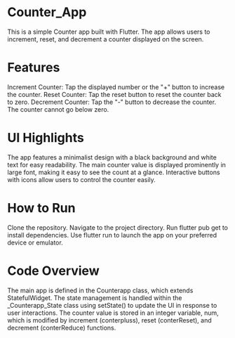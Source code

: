# Counter_App

This is a simple Counter app built with Flutter. The app allows users to increment, reset, and decrement a counter displayed on the screen.

# Features
Increment Counter: Tap the displayed number or the "+" button to increase the counter.
Reset Counter: Tap the reset button to reset the counter back to zero.
Decrement Counter: Tap the "-" button to decrease the counter. The counter cannot go below zero.
# UI Highlights
The app features a minimalist design with a black background and white text for easy readability.
The main counter value is displayed prominently in large font, making it easy to see the count at a glance.
Interactive buttons with icons allow users to control the counter easily.
# How to Run
Clone the repository.
Navigate to the project directory.
Run flutter pub get to install dependencies.
Use flutter run to launch the app on your preferred device or emulator.
# Code Overview
The main app is defined in the Counterapp class, which extends StatefulWidget.
The state management is handled within the _Counterapp_State class using setState() to update the UI in response to user interactions.
The counter value is stored in an integer variable, num, which is modified by increment (conterpluss), reset (conterReset), and decrement (conterReduce) functions.
